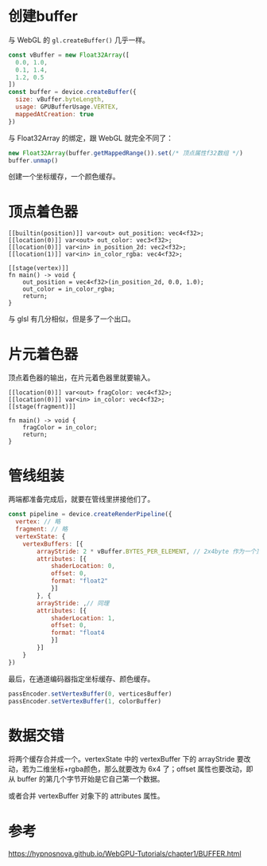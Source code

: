 # 创建buffer

与 WebGL 的 `gl.createBuffer()` 几乎一样。

``` js
const vBuffer = new Float32Array([
  0.0, 1.0,
  0.1, 1.4,
  1.2, 0.5
])
const buffer = device.createBuffer({
  size: vBuffer.byteLength, 
  usage: GPUBufferUsage.VERTEX,
  mappedAtCreation: true
})
```

与 Float32Array 的绑定，跟 WebGL 就完全不同了：

``` js
new Float32Array(buffer.getMappedRange()).set(/* 顶点属性f32数组 */)
buffer.unmap()
```

创建一个坐标缓存，一个颜色缓存。

# 顶点着色器

``` wgsl
[[builtin(position)]] var<out> out_position: vec4<f32>;
[[location(0)]] var<out> out_color: vec3<f32>;
[[location(0)]] var<in> in_position_2d: vec2<f32>;
[[location(1)]] var<in> in_color_rgba: vec4<f32>;

[[stage(vertex)]]
fn main() -> void {
	out_position = vec4<f32>(in_position_2d, 0.0, 1.0);
	out_color = in_color_rgba;
	return;
}
```

与 glsl 有几分相似，但是多了一个出口。



# 片元着色器

顶点着色器的输出，在片元着色器里就要输入。

``` wgsl
[[location(0)]] var<out> fragColor: vec4<f32>;
[[location(0)]] var<in> in_color: vec4<f32>;
[[stage(fragment)]]

fn main() -> void {
	fragColor = in_color;
	return;
}
```



# 管线组装

两端都准备完成后，就要在管线里拼接他们了。

``` js
const pipeline = device.createRenderPipeline({
  vertex: // 略
  fragment: // 略
  vertexState: {
  	vertexBuffers: [{
  		arrayStride: 2 * vBuffer.BYTES_PER_ELEMENT, // 2x4byte 作为一个顶点坐标数据
  		attributes: [{
  			shaderLocation: 0,
  			offset: 0,
  			format: "float2"
			}]
		}, {
  		arrayStride: ,// 同理
  		attributes: [{
  			shaderLocation: 1,
  			offset: 0,
  			format: "float4
			}]
		}]
	}
})
```

最后，在通道编码器指定坐标缓存、颜色缓存。

``` js
passEncoder.setVertexBuffer(0, verticesBuffer)
passEncoder.setVertexBuffer(1, colorBuffer)
```

# 数据交错

将两个缓存合并成一个。vertexState 中的 vertexBuffer 下的 arrayStride 要改动，若为二维坐标+rgba颜色，那么就要改为 6x4 了；offset 属性也要改动，即从 buffer 的第几个字节开始是它自己第一个数据。

或者合并 vertexBuffer 对象下的 attributes 属性。

# 参考

https://hypnosnova.github.io/WebGPU-Tutorials/chapter1/BUFFER.html